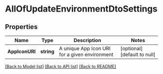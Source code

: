 # AllOfUpdateEnvironmentDtoSettings

## Properties
Name | Type | Description | Notes
------------ | ------------- | ------------- | -------------
**AppIconURI** | **string** | A unique App Icon URI for a given environment | [optional] [default to null]

[[Back to Model list]](../README.md#documentation-for-models) [[Back to API list]](../README.md#documentation-for-api-endpoints) [[Back to README]](../README.md)


